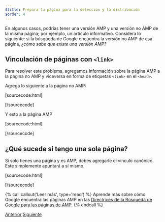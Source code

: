 ```yaml
---
$title: Prepara tu página para la detección y la distribución
$order: 4
---
```


En algunos casos, podrías tener una versión AMP y una versión no AMP de la misma página; por ejemplo, un artículo informativo. Considera lo siguiente: si la búsqueda de Google encuentra la versión no AMP de esa página, *¿cómo sabe que existe una versión AMP?*

## Vinculación de páginas con `<link>`

Para resolver este problema, agregamos información sobre la página AMP a la página no AMP y viceversa en forma de etiquetas `<link>` en el `<head>`.

Agrega lo siguiente a la página no AMP:

[sourcecode:html]
<link rel="amphtml" href="https://www.ejemplo.com/url/al/documento/amp.html">
[/sourcecode]

Y esto a la página AMP

[sourcecode:html]
<link rel="canonical" href="https://www.ejemplo.com/url/al/documento/completo.html">
[/sourcecode]

## ¿Qué sucede si tengo una sola página?

Si solo tienes una página y es AMP, debes agregarle el vínculo canónico. Este simplemente apuntará a sí mismo.

[sourcecode:html]
<link rel="canonical" href="https://www.ejemplo.com/url/al/documento/amp.html">
[/sourcecode]

{% call callout('Leer más', type='read') %}
Aprende más sobre cómo Google encuentra las páginas AMP en las [Directrices de la Búsqueda de Google para las páginas de AMP](https://support.google.com/webmasters/answer/6340290).
{% endcall %}

<div class="prev-next-buttons">
  <a class="button prev-button" href="/es/docs/getting_started/create/preview_and_validate.html"><span class="arrow-prev">Anterior</span></a>
  <a class="button next-button" href="/es/docs/getting_started/create/publish.html"><span class="arrow-next">Siguiente</span></a>
</div>
